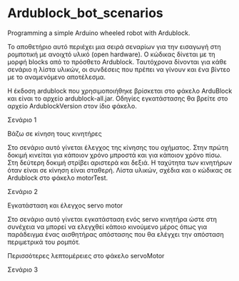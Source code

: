 # Ardublock_bot_scenarios
Programming a simple Arduino wheeled robot with Ardublock. 

Το αποθετήριο αυτό περιέχει μια σειρά σεναρίων για την εισαγωγή στη ρομποτική με ανοιχτό υλικό (open hardware). Ο κώδικας δίνεται με τη μορφή blocks από το πρόσθετο Ardublock. 
Ταυτόχρονα δίνονται για κάθε σενάριο η λίστα υλικών, οι συνδέσεις που πρέπει να γίνουν και ένα βίντεο με το αναμενόμενο αποτέλεσμα.

Η έκδοση ardublock που χρησιμοποιήθηκε βρίσκεται στο φάκελο ArduBlock και είναι το αρχείο ardublock-all.jar. Οδηγίες εγκατάστασης θα βρείτε στο αρχείο ArdublockVersion στον ίδιο φάκελο.

Σενάριο 1

Βάζω σε κίνηση τους κινητήρες

Στο σενάριο αυτό γίνεται έλεγχος της κίνησης του οχήματος. 
Στην πρώτη δοκιμή κινείται για κάποιον χρόνο μπροστά και για κάποιον χρόνο πίσω.
Στη δεύτερη δοκιμή στρίβει αριστερά και δεξιά.
Η ταχύτητα των κινητήρων όταν είναι σε κίνηση είναι σταθερή.
Λίστα υλικών, σχέδια και ο κώδικας σε Ardublock στο φάκελο motorTest.

Σενάριο 2

Εγκατάσταση και έλεγχος servo motor

Στο σενάριο αυτό γίνεται εγκατάσταση ενός servo κινητήρα ώστε στη συνέχεια να μπορεί να ελεγχθεί κάποιο κινούμενο μέρος όπως για παράδειγμα ένας αισθητήρας απόστασης που θα ελέγχει την απόσταση περιμετρικά του ρομπότ.

Περισσότερες λεπτομέρειες στο φάκελο servoMotor

Σενάριο 3

